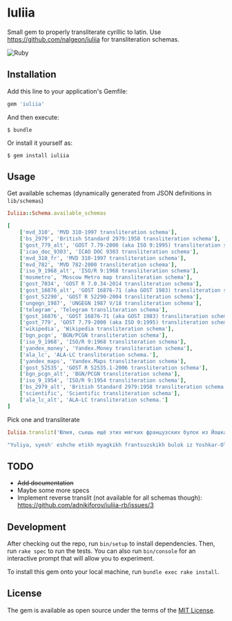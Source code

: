 # Iuliia

Small gem to properly transliterate cyrillic to latin. Use https://github.com/nalgeon/iuliia for transliteration schemas.

![Ruby](https://github.com/adnikiforov/iuliia-rb/workflows/Ruby/badge.svg)

## Installation

Add this line to your application's Gemfile:

```ruby
gem 'iuliia'
```

And then execute:

    $ bundle

Or install it yourself as:

    $ gem install iuliia

## Usage

Get available schemas (dynamically generated from JSON definitions in `lib/schemas`)
```ruby
Iuliia::Schema.available_schemas

[
    ['mvd_310', 'MVD 310-1997 transliteration schema'], 
    ['bs_2979', 'British Standard 2979:1958 transliteration schema'], 
    ['gost_779_alt', 'GOST 7.79-2000 (aka ISO 9:1995) transliteration schema'], 
    ['icao_doc_9303', 'ICAO DOC 9303 transliteration schema'], 
    ['mvd_310_fr', 'MVD 310-1997 transliteration schema'], 
    ['mvd_782', 'MVD 782-2000 transliteration schema'], 
    ['iso_9_1968_alt', 'ISO/R 9:1968 transliteration schema'], 
    ['mosmetro', 'Moscow Metro map transliteration schema'], 
    ['gost_7034', 'GOST R 7.0.34-2014 transliteration schema'], 
    ['gost_16876_alt', 'GOST 16876-71 (aka GOST 1983) transliteration schema'], 
    ['gost_52290', 'GOST R 52290-2004 transliteration schema'], 
    ['ungegn_1987', 'UNGEGN 1987 V/18 transliteration schema'], 
    ['telegram', 'Telegram transliteration schema'], 
    ['gost_16876', 'GOST 16876-71 (aka GOST 1983) transliteration schema'], 
    ['gost_779', 'GOST 7.79-2000 (aka ISO 9:1995) transliteration schema'], 
    ['wikipedia', 'Wikipedia transliteration schema'], 
    ['bgn_pcgn', 'BGN/PCGN transliteration schema'], 
    ['iso_9_1968', 'ISO/R 9:1968 transliteration schema'], 
    ['yandex_money', 'Yandex.Money transliteration schema'], 
    ['ala_lc', 'ALA-LC transliteration schema.'], 
    ['yandex_maps', 'Yandex.Maps transliteration schema'], 
    ['gost_52535', 'GOST R 52535.1-2006 transliteration schema'], 
    ['bgn_pcgn_alt', 'BGN/PCGN transliteration schema'], 
    ['iso_9_1954', 'ISO/R 9:1954 transliteration schema'], 
    ['bs_2979_alt', 'British Standard 2979:1958 transliteration schema'], 
    ['scientific', 'Scientific transliteration schema'], 
    ['ala_lc_alt', 'ALA-LC transliteration schema.']
]
```

Pick one and transliterate

```ruby
Iuliia.translit('Юлия, съешь ещё этих мягких французских булок из Йошкар-Олы, да выпей алтайского чаю', schema: 'mvd_782')

"Yuliya, syesh' eshche etikh myagkikh frantsuzskikh bulok iz Yoshkar-Oly, da vypey altayskogo chayu"
```

## TODO

* ~~Add documentation~~
* Maybe some more specs
* Implement reverse translit (not available for all schemas though): https://github.com/adnikiforov/iuliia-rb/issues/3

## Development

After checking out the repo, run `bin/setup` to install dependencies. Then, run `rake spec` to run the tests. You can also run `bin/console` for an interactive prompt that will allow you to experiment.

To install this gem onto your local machine, run `bundle exec rake install`.

## License

The gem is available as open source under the terms of the [MIT License](https://opensource.org/licenses/MIT).
